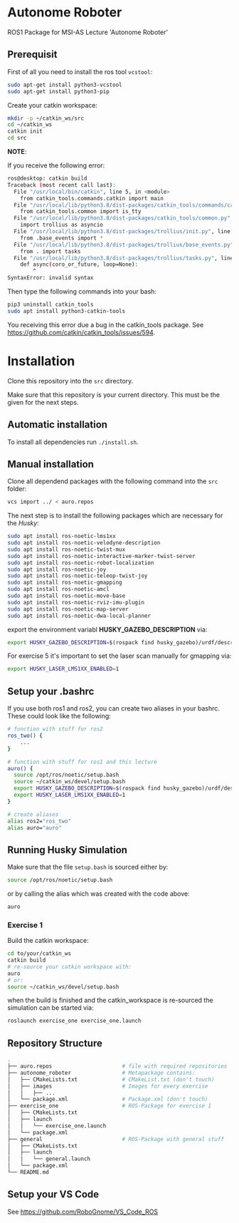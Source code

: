# Autonome Roboter

ROS1 Package for MSI-AS Lecture 'Autonome Roboter'

## Prerequisit

First of all you need to install the ros tool `vcstool`:

```bash
sudo apt-get install python3-vcstool
sudo apt-get install python3-pip
```

Create your catkin workspace:

```bash
mkdir -p ~/catkin_ws/src
cd ~/catkin_ws
catkin init
cd src
```

**NOTE**:

If you receive the following error:

```bash
ros@desktop: catkin build 
Traceback (most recent call last):
  File "/usr/local/bin/catkin", line 5, in <module>
    from catkin_tools.commands.catkin import main
  File "/usr/local/lib/python3.8/dist-packages/catkin_tools/commands/catkin.py", line 28, in <module>
    from catkin_tools.common import is_tty
  File "/usr/local/lib/python3.8/dist-packages/catkin_tools/common.py", line 23, in <module>
    import trollius as asyncio
  File "/usr/local/lib/python3.8/dist-packages/trollius/init.py", line 21, in <module>
    from .base_events import *
  File "/usr/local/lib/python3.8/dist-packages/trollius/base_events.py", line 42, in <module>
    from . import tasks
  File "/usr/local/lib/python3.8/dist-packages/trollius/tasks.py", line 565
    def async(coro_or_future, loop=None):
        ^
SyntaxError: invalid syntax
```

Then type the following commands into your bash:

```bash
pip3 uninstall catkin_tools
sudo apt install python3-catkin-tools
```

You receiving this error due a bug in the catkin_tools package. See https://github.com/catkin/catkin_tools/issues/594.

# Installation

Clone this repository into the `src` directory.

Make sure that this repository is your current directory.
This must be the given for the next steps.

## Automatic installation

To install all dependencies run `./install.sh`.

## Manual installation

Clone all dependend packages with the following command into the `src` folder:

```bash
vcs import ../ < auro.repos
```

The next step is to install the following packages which are necessary for the *Husky*:

```bash
sudo apt install ros-noetic-lms1xx
sudo apt install ros-noetic-velodyne-description 
sudo apt install ros-noetic-twist-mux
sudo apt install ros-noetic-interactive-marker-twist-server
sudo apt install ros-noetic-robot-localization
sudo apt install ros-noetic-joy
sudo apt install ros-noetic-teleop-twist-joy
sudo apt install ros-noetic-gmapping
sudo apt install ros-noetic-amcl
sudo apt install ros-noetic-move-base
sudo apt install ros-noetic-rviz-imu-plugin
sudo apt install ros-noetic-map-server
sudo apt install ros-noetic-dwa-local-planner
```

export the environment variabl **HUSKY_GAZEBO_DESCRIPTION** via:

```bash
export HUSKY_GAZEBO_DESCRIPTION=$(rospack find husky_gazebo)/urdf/description.gazebo.xacro
```

For exercise 5 it's important to set the laser scan manually for gmapping via:

```bash
export HUSKY_LASER_LMS1XX_ENABLED=1
```

## Setup your .bashrc

If you use both ros1 and ros2, you can create two aliases in your bashrc. These could look like the following:

```bash
# function with stuff for ros2
ros_two() {
    ...
}

# function with stuff for ros1 and this lecture
auro() {
  source /opt/ros/noetic/setup.bash
  source ~/catkin_ws/devel/setup.bash
  export HUSKY_GAZEBO_DESCRIPTION=$(rospack find husky_gazebo)/urdf/description.gazebo.xacro
  export HUSKY_LASER_LMS1XX_ENABLED=1
}

# create aliases
alias ros2="ros_two"
alias auro="auro"
```

## Running Husky Simulation

Make sure that the file `setup.bash` is sourced either by:

```bash
source /opt/ros/noetic/setup.bash
```

or by calling the alias which was created with the code above:

```bash
auro
```

### Exercise 1

Build the catkin workspace:

```bash
cd to/your/catkin_ws
catkin build
# re-source your catkin workspace with:
auro
# or:
source ~/catkin_ws/devel/setup.bash
```

when the build is finished and the catkin_workspace is re-sourced the simulation can be started via:

```bash
roslaunch exercise_one exercise_one.launch
```

## Repository Structure

```bash
.
├── auro.repos                      # file with required repositories
├── autonome_roboter                # Metapackage contains:
│   ├── CMakeLists.txt              # CMakeList.txt (don't touch)
│   ├── images                      # Images for every exercise
│   │   ├── ...
│   └── package.xml                 # Package.xml (don't touch)
├── exercise_one                    # ROS-Package for exercise 1
│   ├── CMakeLists.txt
│   ├── launch
│   │   └── exercise_one.launch
│   └── package.xml
├── general                         # ROS-Package with general stuff
│   ├── CMakeLists.txt
│   ├── launch
│   │   └── general.launch          
│   └── package.xml
└── README.md
```

## Setup your VS Code

See <https://github.com/RoboGnome/VS_Code_ROS>
